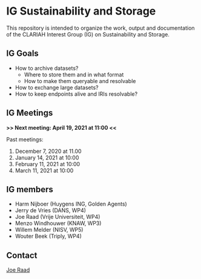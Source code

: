 # IG Sustainability and Storage

This repository is intended to organize the work, output and documentation of the CLARIAH Interest Group (IG) on Sustainability and Storage.

## IG Goals
- How to archive datasets?
   - Where to store them and in what format
   - How to make them queryable and resolvable
- How to exchange large datasets?
- How to keep endpoints alive and IRIs resolvable?

## IG Meetings

**>> Next meeting: April 19, 2021 at 11:00 <<**

Past meetings:
1. December 7, 2020 at 11.00
2. January 14, 2021 at 10:00
3. February 11, 2021 at 10:00
4. March 11, 2021 at 10:00


## IG members

- Harm Nijboer (Huygens ING, Golden Agents)
- Jerry de Vries (DANS, WP4)
- Joe Raad (Vrije Universiteit, WP4)
- Menzo Windhouwer (KNAW, WP3)
- Willem Melder (NISV, WP5)
- Wouter Beek (Triply, WP4)

## Contact

[Joe Raad](mailto:j.raad@vu.nl)
